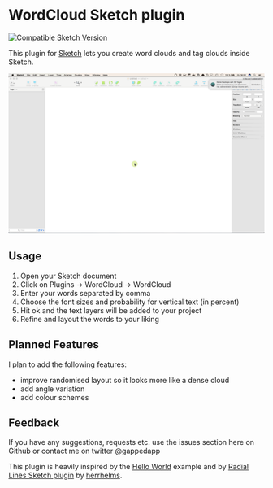 # WordCloud Sketch plugin

[![Compatible Sketch Version](https://badges.sketchpacks.com/plugins/de.vt-learn.wordcloud/compatibility.svg)](https://sketchpacks.com/ediathome/WordCloud)


This plugin for [Sketch][] lets you create word clouds and tag clouds inside Sketch.

![Short screencast of the WordCloud plugin](https://raw.githubusercontent.com/ediathome/WordCloud/master/screencast.gif)

## Usage
1. Open your Sketch document
2. Click on Plugins -> WordCloud -> WordCloud
3. Enter your words separated by comma
4. Choose the font sizes and probability for vertical text (in percent)
5. Hit ok and the text layers will be added to your project
6. Refine and layout the words to your liking

## Planned Features 
I plan to add the following features:

* improve randomised layout so it looks more like a dense cloud
* add angle variation
* add colour schemes

## Feedback
If you have any suggestions, requests etc. use the issues section here on Github or contact me on twitter @gappedapp

[Sketch]: http://bohemiancoding.com/sketch/

This plugin is heavily inspired by the [Hello World](https://github.com/BohemianCoding/plugins.examples.hello-world) example and by [Radial Lines Sketch plugin](https://github.com/herrhelms/radial-lines-sketch) by [herrhelms](https://github.com/herrhelms).
